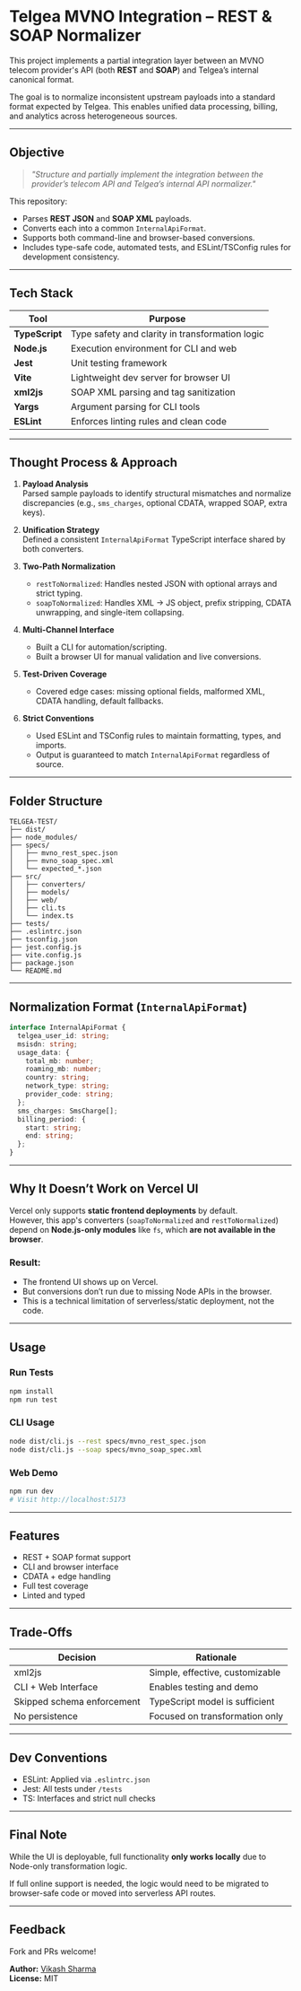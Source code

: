 #  Telgea MVNO Integration – REST & SOAP Normalizer

This project implements a partial integration layer between an MVNO telecom provider's API (both **REST** and **SOAP**) and Telgea’s internal canonical format.

The goal is to normalize inconsistent upstream payloads into a standard format expected by Telgea. This enables unified data processing, billing, and analytics across heterogeneous sources.

---

##  Objective

> _"Structure and partially implement the integration between the provider’s telecom API and Telgea’s internal API normalizer."_

This repository:
- Parses **REST JSON** and **SOAP XML** payloads.
- Converts each into a common `InternalApiFormat`.
- Supports both command-line and browser-based conversions.
- Includes type-safe code, automated tests, and ESLint/TSConfig rules for development consistency.

---

##  Tech Stack

| Tool            | Purpose                                      |
|-----------------|----------------------------------------------|
| **TypeScript**  | Type safety and clarity in transformation logic |
| **Node.js**     | Execution environment for CLI and web        |
| **Jest**        | Unit testing framework                       |
| **Vite**        | Lightweight dev server for browser UI        |
| **xml2js**      | SOAP XML parsing and tag sanitization        |
| **Yargs**       | Argument parsing for CLI tools               |
| **ESLint**      | Enforces linting rules and clean code        |

---

##  Thought Process & Approach

1. **Payload Analysis**  
   Parsed sample payloads to identify structural mismatches and normalize discrepancies (e.g., `sms_charges`, optional CDATA, wrapped SOAP, extra keys).

2. **Unification Strategy**  
   Defined a consistent `InternalApiFormat` TypeScript interface shared by both converters.

3. **Two-Path Normalization**
   - `restToNormalized`: Handles nested JSON with optional arrays and strict typing.
   - `soapToNormalized`: Handles XML → JS object, prefix stripping, CDATA unwrapping, and single-item collapsing.

4. **Multi-Channel Interface**
   - Built a CLI for automation/scripting.
   - Built a browser UI for manual validation and live conversions.

5. **Test-Driven Coverage**
   - Covered edge cases: missing optional fields, malformed XML, CDATA handling, default fallbacks.

6. **Strict Conventions**
   - Used ESLint and TSConfig rules to maintain formatting, types, and imports.
   - Output is guaranteed to match `InternalApiFormat` regardless of source.

---

##  Folder Structure

```
TELGEA-TEST/
├── dist/
├── node_modules/
├── specs/
│   ├── mvno_rest_spec.json
│   ├── mvno_soap_spec.xml
│   └── expected_*.json
├── src/
│   ├── converters/
│   ├── models/
│   ├── web/
│   ├── cli.ts
│   └── index.ts
├── tests/
├── .eslintrc.json
├── tsconfig.json
├── jest.config.js
├── vite.config.js
├── package.json
└── README.md
```

---

##  Normalization Format (`InternalApiFormat`)

```ts
interface InternalApiFormat {
  telgea_user_id: string;
  msisdn: string;
  usage_data: {
    total_mb: number;
    roaming_mb: number;
    country: string;
    network_type: string;
    provider_code: string;
  };
  sms_charges: SmsCharge[];
  billing_period: {
    start: string;
    end: string;
  };
}
```

---

##  Why It Doesn’t Work on Vercel UI

Vercel only supports **static frontend deployments** by default.  
However, this app's converters (`soapToNormalized` and `restToNormalized`) depend on **Node.js-only modules** like `fs`, which **are not available in the browser**.

###  Result:
- The frontend UI shows up on Vercel.
- But conversions don’t run due to missing Node APIs in the browser.
- This is a technical limitation of serverless/static deployment, not the code.

---


## Usage

### Run Tests

```bash
npm install
npm run test
```

### CLI Usage

```bash
node dist/cli.js --rest specs/mvno_rest_spec.json
node dist/cli.js --soap specs/mvno_soap_spec.xml
```

### Web Demo

```bash
npm run dev
# Visit http://localhost:5173
```

---

## Features

- REST + SOAP format support
- CLI and browser interface
- CDATA + edge handling
- Full test coverage
- Linted and typed

---

## Trade-Offs

| Decision                     | Rationale |
|-----------------------------|-----------|
| xml2js                      | Simple, effective, customizable |
| CLI + Web Interface         | Enables testing and demo |
| Skipped schema enforcement  | TypeScript model is sufficient |
| No persistence              | Focused on transformation only |

---

##  Dev Conventions

- ESLint: Applied via `.eslintrc.json`
- Jest: All tests under `/tests`
- TS: Interfaces and strict null checks

---

## Final Note

While the UI is deployable, full functionality **only works locally** due to Node-only transformation logic.

If full online support is needed, the logic would need to be migrated to browser-safe code or moved into serverless API routes.

---

##  Feedback

Fork and PRs welcome!

**Author:** [Vikash Sharma](https://github.com/Vikx001)  
**License:** MIT
